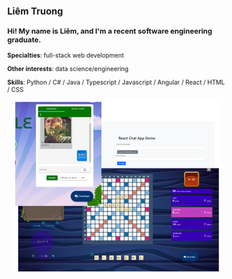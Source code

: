 ## Liêm Truong

### Hi! My name is Liêm, and I'm a recent software engineering graduate.


**Specialties**: full-stack web development

**Other interests**: data science/engineering


**Skills**: Python / C# / Java / Typescript / Javascript / Angular / React / HTML / CSS  
<p align="center">
  <img src="github-banner-updated.png" height="400">
</p>
